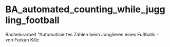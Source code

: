 # BA_automated_counting_while_juggling_football
Bachelorarbeit "Automatisiertes Zählen beim Jonglieren eines Fußballs - von Furkan Kilic
